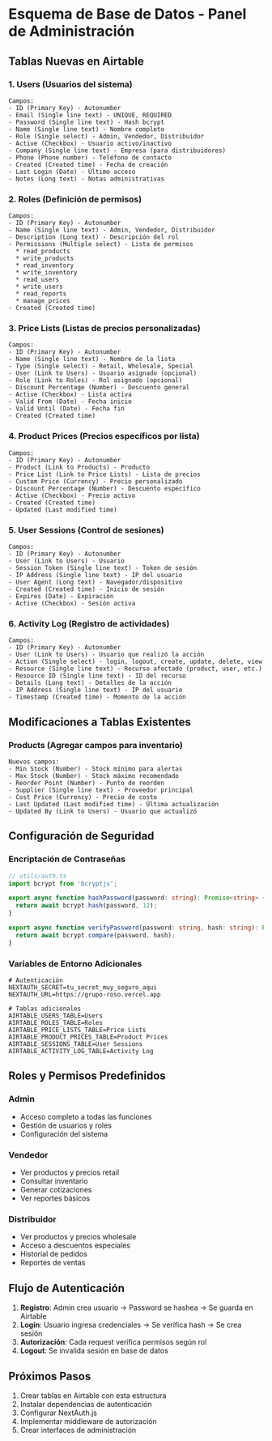 # Esquema de Base de Datos - Panel de Administración

## Tablas Nuevas en Airtable

### 1. **Users** (Usuarios del sistema)
```
Campos:
- ID (Primary Key) - Autonumber
- Email (Single line text) - UNIQUE, REQUIRED
- Password (Single line text) - Hash bcrypt
- Name (Single line text) - Nombre completo
- Role (Single select) - Admin, Vendedor, Distribuidor
- Active (Checkbox) - Usuario activo/inactivo
- Company (Single line text) - Empresa (para distribuidores)
- Phone (Phone number) - Teléfono de contacto
- Created (Created time) - Fecha de creación
- Last Login (Date) - Último acceso
- Notes (Long text) - Notas administrativas
```

### 2. **Roles** (Definición de permisos)
```
Campos:
- ID (Primary Key) - Autonumber
- Name (Single line text) - Admin, Vendedor, Distribuidor
- Description (Long text) - Descripción del rol
- Permissions (Multiple select) - Lista de permisos
  * read_products
  * write_products
  * read_inventory
  * write_inventory
  * read_users
  * write_users
  * read_reports
  * manage_prices
- Created (Created time)
```

### 3. **Price Lists** (Listas de precios personalizadas)
```
Campos:
- ID (Primary Key) - Autonumber
- Name (Single line text) - Nombre de la lista
- Type (Single select) - Retail, Wholesale, Special
- User (Link to Users) - Usuario asignado (opcional)
- Role (Link to Roles) - Rol asignado (opcional)
- Discount Percentage (Number) - Descuento general
- Active (Checkbox) - Lista activa
- Valid From (Date) - Fecha inicio
- Valid Until (Date) - Fecha fin
- Created (Created time)
```

### 4. **Product Prices** (Precios específicos por lista)
```
Campos:
- ID (Primary Key) - Autonumber
- Product (Link to Products) - Producto
- Price List (Link to Price Lists) - Lista de precios
- Custom Price (Currency) - Precio personalizado
- Discount Percentage (Number) - Descuento específico
- Active (Checkbox) - Precio activo
- Created (Created time)
- Updated (Last modified time)
```

### 5. **User Sessions** (Control de sesiones)
```
Campos:
- ID (Primary Key) - Autonumber
- User (Link to Users) - Usuario
- Session Token (Single line text) - Token de sesión
- IP Address (Single line text) - IP del usuario
- User Agent (Long text) - Navegador/dispositivo
- Created (Created time) - Inicio de sesión
- Expires (Date) - Expiración
- Active (Checkbox) - Sesión activa
```

### 6. **Activity Log** (Registro de actividades)
```
Campos:
- ID (Primary Key) - Autonumber
- User (Link to Users) - Usuario que realizó la acción
- Action (Single select) - login, logout, create, update, delete, view
- Resource (Single line text) - Recurso afectado (product, user, etc.)
- Resource ID (Single line text) - ID del recurso
- Details (Long text) - Detalles de la acción
- IP Address (Single line text) - IP del usuario
- Timestamp (Created time) - Momento de la acción
```

## Modificaciones a Tablas Existentes

### **Products** (Agregar campos para inventario)
```
Nuevos campos:
- Min Stock (Number) - Stock mínimo para alertas
- Max Stock (Number) - Stock máximo recomendado
- Reorder Point (Number) - Punto de reorden
- Supplier (Single line text) - Proveedor principal
- Cost Price (Currency) - Precio de costo
- Last Updated (Last modified time) - Última actualización
- Updated By (Link to Users) - Usuario que actualizó
```

## Configuración de Seguridad

### Encriptación de Contraseñas
```typescript
// utils/auth.ts
import bcrypt from 'bcryptjs';

export async function hashPassword(password: string): Promise<string> {
  return await bcrypt.hash(password, 12);
}

export async function verifyPassword(password: string, hash: string): Promise<boolean> {
  return await bcrypt.compare(password, hash);
}
```

### Variables de Entorno Adicionales
```env
# Autenticación
NEXTAUTH_SECRET=tu_secret_muy_seguro_aqui
NEXTAUTH_URL=https://grupo-roso.vercel.app

# Tablas adicionales
AIRTABLE_USERS_TABLE=Users
AIRTABLE_ROLES_TABLE=Roles
AIRTABLE_PRICE_LISTS_TABLE=Price Lists
AIRTABLE_PRODUCT_PRICES_TABLE=Product Prices
AIRTABLE_SESSIONS_TABLE=User Sessions
AIRTABLE_ACTIVITY_LOG_TABLE=Activity Log
```

## Roles y Permisos Predefinidos

### Admin
- Acceso completo a todas las funciones
- Gestión de usuarios y roles
- Configuración del sistema

### Vendedor
- Ver productos y precios retail
- Consultar inventario
- Generar cotizaciones
- Ver reportes básicos

### Distribuidor
- Ver productos y precios wholesale
- Acceso a descuentos especiales
- Historial de pedidos
- Reportes de ventas

## Flujo de Autenticación

1. **Registro**: Admin crea usuario → Password se hashea → Se guarda en Airtable
2. **Login**: Usuario ingresa credenciales → Se verifica hash → Se crea sesión
3. **Autorización**: Cada request verifica permisos según rol
4. **Logout**: Se invalida sesión en base de datos

## Próximos Pasos

1. Crear tablas en Airtable con esta estructura
2. Instalar dependencias de autenticación
3. Configurar NextAuth.js
4. Implementar middleware de autorización
5. Crear interfaces de administración
